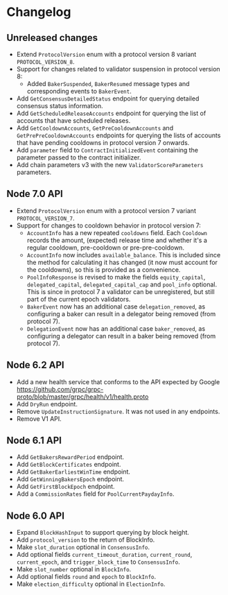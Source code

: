 # Changelog

## Unreleased changes

- Extend `ProtocolVersion` enum with a protocol version 8 variant `PROTOCOL_VERSION_8`.
- Support for changes related to validator suspension in protocol version 8:
  - Added `BakerSuspended`, `BakerResumed` message types and corresponding
    events to `BakerEvent`.
- Add `GetConsensusDetailedStatus` endpoint for querying detailed consensus
  status information.
- Add `GetScheduledReleaseAccounts` endpoint for querying the list of accounts that
  have scheduled releases.
- Add `GetCooldownAccounts`, `GetPreCooldownAccounts` and `GetPrePreCooldownAccounts`
  endpoints for querying the lists of accounts that have pending cooldowns in protocol
  version 7 onwards.
- Add `parameter` field to `ContractInitializedEvent` containing the parameter passed
  to the contract initializer.
- Add chain parameters v3 with the new `ValidatorScoreParameters` parameters.

## Node 7.0 API

- Extend `ProtocolVersion` enum with a protocol version 7 variant `PROTOCOL_VERSION_7`.
- Support for changes to cooldown behavior in protocol version 7:
  - `AccountInfo` has a new repeated `cooldowns` field. Each `Cooldown` records
    the amount, (expected) release time and whether it's a regular cooldown,
    pre-cooldown or pre-pre-cooldown.
  - `AccountInfo` now includes `available_balance`. This is included since the
    method for calculating it has changed (it now must account for the
    cooldowns), so this is provided as a convenience.
  - `PoolInfoResponse` is revised to make the fields `equity_capital`,
    `delegated_capital`, `delegated_capital_cap` and `pool_info` optional. This
    is since in protocol 7 a validator can be unregistered, but still part of the
    current epoch validators.
  - `BakerEvent` now has an additional case `delegation_removed`, as configuring a baker can
    result in a delegator being removed (from protocol 7).
  - `DelegationEvent` now has an additional case `baker_removed`, as configuring a delegator
    can result in a baker being removed (from protocol 7).


## Node 6.2 API

- Add a new health service that conforms to the API expected
  by Google https://github.com/grpc/grpc-proto/blob/master/grpc/health/v1/health.proto
- Add `DryRun` endpoint.
- Remove `UpdateInstructionSignature`. It was not used in any endpoints.
- Remove V1 API.

## Node 6.1 API

- Add `GetBakersRewardPeriod` endpoint.
- Add `GetBlockCertificates` endpoint.
- Add `GetBakerEarliestWinTime` endpoint.
- Add `GetWinningBakersEpoch` endpoint.
- Add `GetFirstBlockEpoch` endpoint.
- Add a `CommissionRates` field for `PoolCurrentPaydayInfo`.

## Node 6.0 API

- Expand `BlockHashInput` to support querying by block height.
- Add `protocol_version` to the return of BlockInfo.
- Make `slot_duration` optional in `ConsensusInfo`.
- Add optional fields `current_timeout_duration`, `current_round`, `current_epoch`,
  and `trigger_block_time` to `ConsensusInfo`.
- Make `slot_number` optional in `BlockInfo`.
- Add optional fields `round` and `epoch` to `BlockInfo`.
- Make `election_difficulty` optional in `ElectionInfo`.
